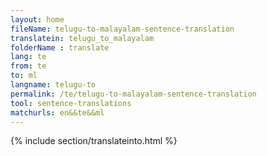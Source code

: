 ```yaml
---
layout: home
fileName: telugu-to-malayalam-sentence-translation
translatein: telugu_to_malayalam
folderName : translate
lang: te
from: te
to: ml
langname: telugu-to
permalink: /te/telugu-to-malayalam-sentence-translation
tool: sentence-translations
matchurls: en&&te&&ml
---
```

{% include section/translateinto.html %}
